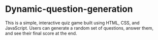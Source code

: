 # Dynamic-question-generation
This is a simple, interactive quiz game built using HTML, CSS, and JavaScript. Users can generate a random set of questions, answer them, and see their final score at the end.
